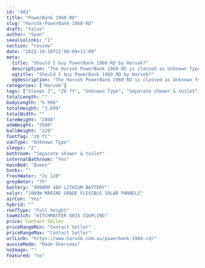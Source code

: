 ```yaml
---
id: "403"
title: "PowerBank 1960 RD"
slug: "Harvok-PowerBank-1960-RD"
draft: "false"
author: "Sean"
seealsolinks: "1"
section: "review"
date: "2022-10-10T22:00:09+11:00"
meta:
  title: "Should I buy PowerBank 1960 RD by Harvok?"
  description: "The Harvok PowerBank 1960 RD is classed as Unknown Type, and sleeps 2 people. It is Made Overseas and comes in at 20 ft. It generally has Separate shower & toilet."
  ogtitle: "Should I buy PowerBank 1960 RD by Harvok?"
  ogdescription: "The Harvok PowerBank 1960 RD is classed as Unknown Type, and sleeps 2 people. It is Made Overseas and comes in at 20 ft. It generally has Separate shower & toilet."
categories: ["Harvok"]
tags: ["Sleeps 2", "20 ft", "Unknown Type", "Separate shower & toilet", "Full height", "Price Unknown", "Made Overseas"]
totalLength: ""
bodyLength: "5.996"
totalHeight: "3.099"
totalWidth: ""
tareWeight: "2800"
atmWeight: "3500"
ballWeight: "220"
footTag: "20 ft"
vanType: "Unknown Type"
sleeps: "2"
bathroom: "Separate shower & toilet"
internalBathroom: "Yes"
mainBed: "Queen"
bunks: ""
freshWater: "2x 120"
greyWater: "75"
battery: "300AMP 48V LITHIUM BATTERY"
solar: "1000W MARINE GRADE FLEXIBLE SOLAR PANNELS"
airCon: "Yes"
hybrid: ""
roofType: "Full height"
towHitch: "HITCHMASTER D035 COUPLING"
price: Contact Seller
priceRangeMin: "Contact Seller"
priceRangeMax: "Contact Seller"
urlLink: "https://www.harvok.com.au/powerbank-1960-rd/"
aussieMade: "Made Overseas"
noImage: ""
featured: "no"
---
```

